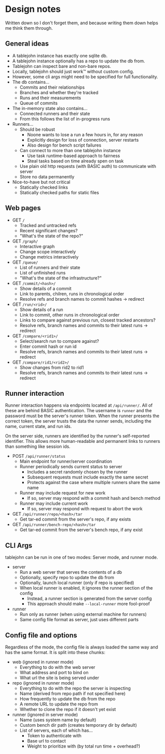 # Design notes

Written down so I don't forget them, and because writing them down helps me
think them through.

## General ideas

- A tablejohn instance has exactly one sqlite db.
- A tablejohn instance optionally has a repo to update the db from.
- Tablejohn can inspect bare and non-bare repos.
- Locally, tablejohn should just work™ without custom config.
- However, some cli args might need to be specified for full functionality.
- The db contains...
    - Commits and their relationships
    - Branches and whether they're tracked
    - Runs and their measurements
    - Queue of commits
- The in-memory state also contains...
    - Connected runners and their state
    - From this follows the list of in-progress runs
- Runners...
    - Should be robust
        - Noone wants to lose a run a few hours in, for any reason
        - Explicitly design for loss of connection, server restarts
        - Also design for bench script failures
    - Can connect to more than one tablejohn instance
        - Use task runtime-based approach to fairness
        - Steal tasks based on time already spen on task
    - Use plain old http requests (with BASIC auth) to communicate with server
    - Store no data permanently
- Nice-to-have but not critical
    - Statically checked links
    - Statically checked paths for static files

## Web pages

- GET `/`
    - Tracked and untracked refs
    - Recent significant changes?
    - "What's the state of the repo?"
- GET `/graph/`
    - Interactive graph
    - Change scope interactively
    - Change metrics interactively
- GET `/queue/`
    - List of runners and their state
    - List of unfinished runs
    - "What's the state of the infrastructure?"
- GET `/commit/<hash>/`
    - Show details of a commit
    - Link to parents, chilren, runs in chronological order
    - Resolve refs and branch names to commit hashes -> redirect
- GET `/run/<rid>/`
    - Show details of a run
    - Link to commit, other runs in chronological order
    - Links to compare against previous run, closest tracked ancestors?
    - Resolve refs, branch names and commits to their latest runs -> redirect
- GET `/compare/<rid1>/`
    - Select/search run to compare against?
    - Enter commit hash or run id
    - Resolve refs, branch names and commits to their latest runs -> redirect
- GET `/compare/rid1/<rid2>/`
    - Show changes from rid2 to rid1
    - Resolve refs, branch names and commits to their latest runs -> redirect

## Runner interaction

Runner interaction happens via endpoints located at `/api/runner/`. All of these
are behind BASIC authentication. The username is `runner` and the password must
be the server's runner token. When the runner presents the correct token, the
server trusts the data the runner sends, including the name, current state, and
run ids.

On the server side, runners are identified by the runner's self-reported
identifier. This allows more human-readable and permanent links to runners than
something like session ids.

- POST `/api/runner/status`
    - Main endpoint for runner/server coordination
    - Runner periodically sends current status to server
        - Includes a secret randomly chosen by the runner
        - Subsequent requests must include exactly the same secret
        - Protects against the case where multiple runners share the same name
    - Runner may include request for new work
        - If so, server may respond with a commit hash and bench method
    - Runner may include current work
        - If so, server may respond with request to abort the work
- GET `/api/runner/repo/<hash>/tar`
    - Get tar-ed commit from the server's repo, if any exists
- GET `/api/runner/bench-repo/<hash>/tar`
    - Get tar-ed commit from the server's bench repo, if any exist

## CLI Args

tablejohn can be run in one of two modes: Server mode, and runner mode.

- server
    - Run a web server that serves the contents of a db
    - Optionally, specify repo to update the db from
    - Optionally, launch local runner (only if repo is specified)
    - When local runner is enabled, it ignores the runner section of the config
        - Instead, a runner section is generated from the server config
        - This approach should make `--local-runner` more fool-proof
- runner
    - Run only as runner (when using external machine for runners)
    - Same config file format as server, just uses different parts

## Config file and options

Regardless of the mode, the config file is always loaded the same way and has
the same format. It is split into these chunks:

- web (ignored in runner mode)
    - Everything to do with the web server
    - What address and port to bind on
    - What url the site is being served under
- repo (ignored in runner mode)
    - Everything to do with the repo the server is inspecting
    - Name (derived from repo path if not specified here)
    - How frequently to update the db from the repo
    - A remote URL to update the repo from
    - Whether to clone the repo if it doesn't yet exist
- runner (ignored in server mode)
    - Name (uses system name by default)
    - Custom bench dir path (creates temporary dir by default)
    - List of servers, each of which has...
        - Token to authenticate with
        - Base url to contact
        - Weight to prioritize with (by total run time + overhead?)
